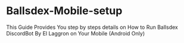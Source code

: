 # Ballsdex-Mobile-setup
This Guide Provides You step by steps details on How to Run Ballsdex DiscordBot By El Laggron on Your Mobile (Android Only)
